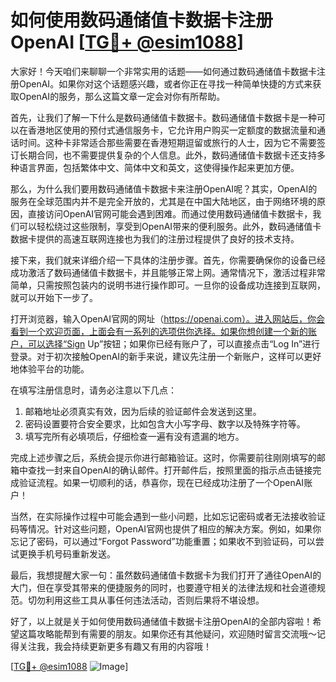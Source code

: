 # 如何使用数码通储值卡数据卡注册OpenAI [[TG💪+ @esim1088](https://t.me/s/esim1088)]

大家好！今天咱们来聊聊一个非常实用的话题——如何通过数码通储值卡数据卡注册OpenAI。如果你对这个话题感兴趣，或者你正在寻找一种简单快捷的方式来获取OpenAI的服务，那么这篇文章一定会对你有所帮助。

首先，让我们了解一下什么是数码通储值卡数据卡。数码通储值卡数据卡是一种可以在香港地区使用的预付式通信服务卡，它允许用户购买一定额度的数据流量和通话时间。这种卡非常适合那些需要在香港短期逗留或旅行的人士，因为它不需要签订长期合同，也不需要提供复杂的个人信息。此外，数码通储值卡数据卡还支持多种语言界面，包括繁体中文、简体中文和英文，这使得操作起来更加方便。

那么，为什么我们要用数码通储值卡数据卡来注册OpenAI呢？其实，OpenAI的服务在全球范围内并不是完全开放的，尤其是在中国大陆地区，由于网络环境的原因，直接访问OpenAI官网可能会遇到困难。而通过使用数码通储值卡数据卡，我们可以轻松绕过这些限制，享受到OpenAI带来的便利服务。此外，数码通储值卡数据卡提供的高速互联网连接也为我们的注册过程提供了良好的技术支持。

接下来，我们就来详细介绍一下具体的注册步骤。首先，你需要确保你的设备已经成功激活了数码通储值卡数据卡，并且能够正常上网。通常情况下，激活过程非常简单，只需按照包装内的说明书进行操作即可。一旦你的设备成功连接到互联网，就可以开始下一步了。

打开浏览器，输入OpenAI官网的网址（https://openai.com）。进入网站后，你会看到一个欢迎页面，上面会有一系列的选项供你选择。如果你想创建一个新的账户，可以选择“Sign Up”按钮；如果你已经有账户了，可以直接点击“Log In”进行登录。对于初次接触OpenAI的新手来说，建议先注册一个新账户，这样可以更好地体验平台的功能。

在填写注册信息时，请务必注意以下几点：
1. 邮箱地址必须真实有效，因为后续的验证邮件会发送到这里。
2. 密码设置要符合安全要求，比如包含大小写字母、数字以及特殊字符等。
3. 填写完所有必填项后，仔细检查一遍有没有遗漏的地方。

完成上述步骤之后，系统会提示你进行邮箱验证。这时，你需要前往刚刚填写的邮箱中查找一封来自OpenAI的确认邮件。打开邮件后，按照里面的指示点击链接完成验证流程。如果一切顺利的话，恭喜你，现在已经成功注册了一个OpenAI账户！

当然，在实际操作过程中可能会遇到一些小问题，比如忘记密码或者无法接收验证码等情况。针对这些问题，OpenAI官网也提供了相应的解决方案。例如，如果你忘记了密码，可以通过“Forgot Password”功能重置；如果收不到验证码，可以尝试更换手机号码重新发送。

最后，我想提醒大家一句：虽然数码通储值卡数据卡为我们打开了通往OpenAI的大门，但在享受其带来的便捷服务的同时，也要遵守相关的法律法规和社会道德规范。切勿利用这些工具从事任何违法活动，否则后果将不堪设想。

好了，以上就是关于如何使用数码通储值卡数据卡注册OpenAI的全部内容啦！希望这篇攻略能帮到有需要的朋友。如果你还有其他疑问，欢迎随时留言交流哦～记得关注我，我会持续更新更多有趣又有用的内容哦！

[[TG💪+ @esim1088](https://t.me/s/esim1088) ![Image](https://i.postimg.cc/4NQfJmqS/Snipaste-2025-05-13-00-14-12.png)]